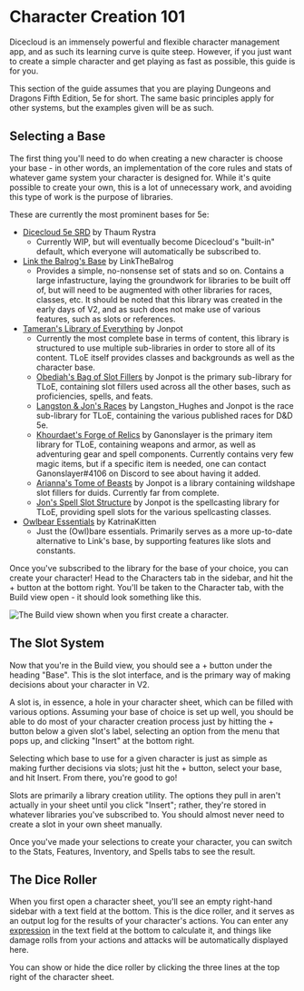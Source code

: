 # Character Creation 101

Dicecloud is an immensely powerful and flexible character management app, and as such its learning curve is quite steep. However, if you just want to create a simple character and get playing as fast as possible, this guide is for you.

This section of the guide assumes that you are playing Dungeons and Dragons Fifth Edition, 5e for short. The same basic principles apply for other systems, but the examples given will be as such.

## Selecting a Base

The first thing you'll need to do when creating a new character is choose your base - in other words, an implementation of the core rules and stats of whatever game system your character is designed for. While it's quite possible to create your own, this is a lot of unnecessary work, and avoiding this type of work is the purpose of libraries.

These are currently the most prominent bases for 5e:

* [Dicecloud 5e SRD](https://beta.dicecloud.com/library/qkv8aptJH2fCXARcJ) by Thaum Rystra
  * Currently WIP, but will eventually become Dicecloud's "built-in" default, which everyone will automatically be subscribed to.
* [Link the Balrog's Base](https://beta.dicecloud.com/library/NMgBJwmFKjkxvM8HW) by LinkTheBalrog
  * Provides a simple, no-nonsense set of stats and so on. Contains a large infastructure, laying the groundwork for libraries to be built off of, but will need to be augmented with other libraries for races, classes, etc. It should be noted that this library was created in the early days of V2, and as such does not make use of various features, such as slots or references.
* [Tameran's Library of Everything](https://beta.dicecloud.com/library/hYPp44b6DvkgZkL2o) by Jonpot
  * Currently the most complete base in terms of content, this library is structured to use multiple sub-libraries in order to store all of its content. TLoE itself provides classes and backgrounds as well as the character base.
  * [Obediah's Bag of Slot Fillers](https://beta.dicecloud.com/library/8weFtT657czESN8bc) by Jonpot is the primary sub-library for TLoE, containing slot fillers used across all the other bases, such as proficiencies, spells, and feats.
  * [Langston & Jon's Races](https://beta.dicecloud.com/library/nAX82dWJvjYaqRiQf) by Langston_Hughes and Jonpot is the race sub-library for TLoE, containing the various published races for D\&D 5e.
  * [Khourdaet's Forge of Relics](https://beta.dicecloud.com/library/6zSDbwmiQvfccRWdw) by Ganonslayer is the primary item library for TLoE, containing weapons and armor, as well as adventuring gear and spell components. Currently contains very few magic items, but if a specific item is needed, one can contact Ganonslayer#4106 on Discord to see about having it added.
  * [Arianna's Tome of Beasts](https://beta.dicecloud.com/library/EDBGcBPh2xsEvTvfh) by Jonpot is a library containing wildshape slot fillers for duids. Currently far from complete.
  * [Jon's Spell Slot Structure](https://beta.dicecloud.com/library/2wuq3G9FM9bJ4sdsu) by Jonpot is the spellcasting library for TLoE, providing spell slots for the various spellcasting classes.
* [Owlbear Essentials](https://beta.dicecloud.com/library/cBiPuuN2wbrBp2tbg) by KatrinaKitten
  * Just the (Owl)bare essentials. Primarily serves as a more up-to-date alternative to Link's base, by supporting features like slots and constants.

Once you've subscribed to the library for the base of your choice, you can create your character! Head to the Characters tab in the sidebar, and hit the + button at the bottom right. You'll be taken to the Character tab, with the Build view open - it should look something like this.

![The Build view shown when you first create a character.](/dicecloud-v2-guide/assets/build-empty.png)

## The Slot System

Now that you're in the Build view, you should see a + button under the heading "Base". This is the slot interface, and is the primary way of making decisions about your character in V2.

A slot is, in essence, a hole in your character sheet, which can be filled with various options. Assuming your base of choice is set up well, you should be able to do most of your character creation process just by hitting the + button below a given slot's label, selecting an option from the menu that pops up, and clicking "Insert" at the bottom right.

Selecting which base to use for a given character is just as simple as making further decisions via slots; just hit the + button, select your base, and hit Insert. From there, you're good to go!

<p class="hint info">
Slots are primarily a library creation utility. The options they pull in aren't actually in your sheet until you click "Insert"; rather, they're stored in whatever libraries you've subscribed to. You should almost never need to create a slot in your own sheet manually.
</p>

Once you've made your selections to create your character, you can switch to the Stats, Features, Inventory, and Spells tabs to see the result.

## The Dice Roller

When you first open a character sheet, you'll see an empty right-hand sidebar with a text field at the bottom. This is the dice roller, and it serves as an output log for the results of your character's actions. You can enter any [expression](../creating-a-library/parser-documentation.md) in the text field at the bottom to calculate it, and things like damage rolls from your actions and attacks will be automatically displayed here.

You can show or hide the dice roller by clicking the three lines at the top right of the character sheet.

